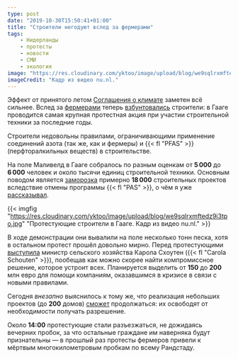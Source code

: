 ```yaml
---
type: post
date: "2019-10-30T15:50:41+01:00"
title: "Строители негодуют вслед за фермерами"
tags:
    - Нидерланды
    - протесты
    - новости
    - СМИ
    - экология
image: "https://res.cloudinary.com/yktoo/image/upload/blog/we9sqlrxmftedz9i3tpo.jpg"
imageCredit: "Кадр из видео nu.nl."
---
```


Эффект от принятого летом [Соглашения о климате](0354) заметен всё сильнее. Вслед за [фермерами](0427) теперь [взбунтовались](https://www.rtlnieuws.nl/nieuws/artikel/4901556/bouwprotest-malieveld-politie-grondinverzet-stikstof) строители: в Гааге проводится самая крупная протестная акция при участии строительной техники за последние годы.

<!--more-->

Строители недовольны правилами, ограничивающими применение соединений азота (так же, как и фермеры) и {{< fl "PFAS" >}} (перфторалкильных веществ) в строительстве.

На поле Маливелд в Гааге собралось по разным оценкам от **5 000** до **6 000** человек и около тысячи единиц строительной техники. Основным поводом является [заморозка](https://demonitor.kro-ncrv.nl/artikelen/bouwprotest-huizenzoekers-en-startende-gezinnen-dupe-stikstofuitspraak) примерно **18 000** строительных проектов вследствие отмены программы {{< fl "PAS" >}}, о чём я уже [рассказывал](0427).

{{< imgfig "https://res.cloudinary.com/yktoo/image/upload/blog/we9sqlrxmftedz9i3tpo.jpg" "Протестующие строители в Гааге. Кадр из видео nu.nl." >}}

В ходе демонстрации они вывалили на поле несколько тонн песка, хотя в остальном протест прошёл довольно мирно. Перед протестующими [выступила](https://www.ad.nl/politiek/live-drukte-op-wegen-na-bouwersprotest-malieveld-me-grijpt-in-tegen-flessengooiers~a1c6e666/) министр сельского хозяйства Карола Схоутен ({{< fl "Carola Schouten" >}}), пообещав как можно скорее найти компромиссное решение, которое устроит всех. Планируется выделить от **150** до **200** млн евро для помощи компаниям, оказавшимся в кризисе в связи с новыми правилами.

Сегодня *внезапно* выяснилось к тому же, что реализация небольших проектов (до **200** домов) [сможет](https://www.nhnieuws.nl/nieuws/255656/bouwprotest-in-den-haag-vijf-vragen-en-antwoorden) продолжаться: их освободят от необходимости получать разрешение.

Около **14:00** протестующие стали разъезжаться, не дожидаясь вечерних пробок, за что остальные граждане им наверняка будут признательны — в прошлый раз протесты фермеров привели к мёртвым многокилометровым пробкам по всему Рандстаду.
